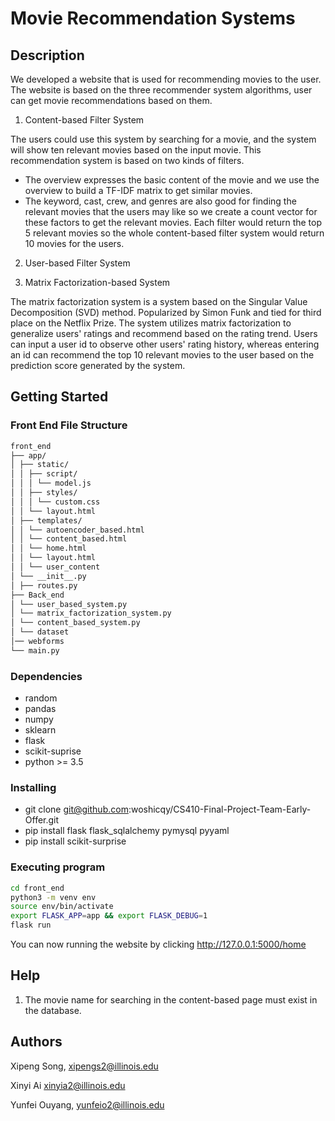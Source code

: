 # Movie Recommendation Systems

## Description

We developed a website that is used for recommending movies to the user. The website is based on the three recommender system algorithms, user can get movie recommendations based on them.

1. Content-based Filter System

  The users could use this system by searching for a movie, and the system will show ten relevant movies based on the input movie. This recommendation system is based on two kinds of filters. 
  - The overview expresses the basic content of the movie and we use the overview to build a TF-IDF matrix to get similar movies.
  - The keyword, cast, crew, and genres are also good for finding the relevant movies that the users may like so we create a count vector for these factors to get the relevant movies.
  Each filter would return the top 5 relevant movies so the whole content-based filter system would return 10 movies for the users. 

2. User-based Filter System

3. Matrix Factorization-based System

  The matrix factorization system is a system based on the Singular Value Decomposition (SVD) method. Popularized by Simon Funk and tied for third place on the Netflix Prize. The system utilizes matrix factorization to generalize users' ratings and recommend based on the rating trend. Users can input a user id to observe other users' rating history, whereas entering an id can recommend the top 10 relevant movies to the user based on the prediction score generated by the system.

## Getting Started

### Front End File Structure
```bash
front_end
├── app/
│ ├── static/
│ │ ├── script/
│ │ │ └── model.js
│ │ ├── styles/
│ │ │ └── custom.css
│ │ └── layout.html
│ ├── templates/
│ │ └── autoencoder_based.html
│ │ └── content_based.html
│ │ └── home.html
│ │ └── layout.html
│ │ └── user_content
│ └── __init__.py
│ ├── routes.py
├── Back_end
│ └── user_based_system.py
│ └── matrix_factorization_system.py
│ └── content_based_system.py
│ └── dataset 
│── webforms
└── main.py
```

### Dependencies

* random
* pandas
* numpy
* sklearn
* flask 
* scikit-suprise
* python >= 3.5

### Installing

* git clone git@github.com:woshicqy/CS410-Final-Project-Team-Early-Offer.git
* pip install flask flask_sqlalchemy pymysql pyyaml
* pip install scikit-surprise

### Executing program

```bash
cd front_end
python3 -m venv env
source env/bin/activate
export FLASK_APP=app && export FLASK_DEBUG=1
flask run
```
You can now running the website by clicking http://127.0.0.1:5000/home

## Help

1. The movie name for searching in the content-based page must exist in the database.

## Authors

Xipeng Song, xipengs2@illinois.edu

Xinyi Ai xinyia2@illinois.edu

Yunfei Ouyang, yunfeio2@illinois.edu
